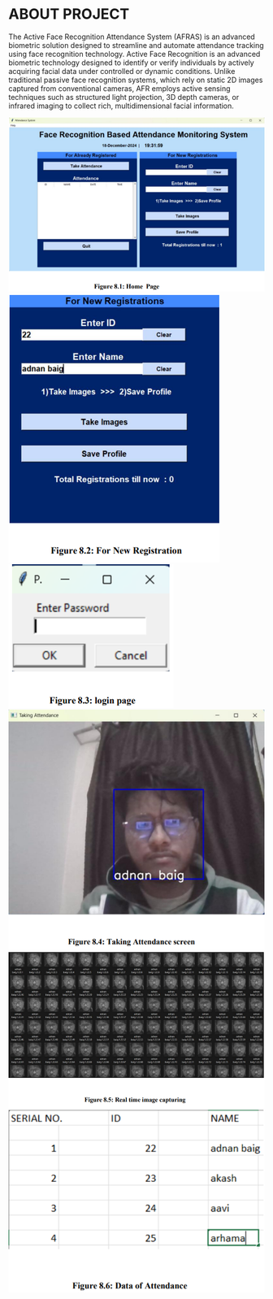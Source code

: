 # ABOUT PROJECT 
The Active Face Recognition Attendance System (AFRAS) is an advanced biometric solution designed to 
streamline and automate attendance tracking using face recognition technology. Active Face Recognition is an 
advanced biometric technology designed to identify or verify individuals by actively acquiring facial data under 
controlled or dynamic conditions. Unlike traditional passive face recognition systems, which rely on static 2D 
images captured from conventional cameras, AFR employs active sensing techniques such as structured light 
projection, 3D depth cameras, or infrared imaging to collect rich, multidimensional facial information. 

![image alt](https://github.com/Akashprajapati010/Face-Recognition-for-Attendance/blob/471a6d07b35b81cec185d9887fe63eda7142c538/Image/Screenshot%202025-05-10%20232350.png)
![image alt](https://github.com/Akashprajapati010/Face-Recognition-for-Attendance/blob/471a6d07b35b81cec185d9887fe63eda7142c538/Image/Screenshot%202025-05-10%20232342.png)
![image alt](https://github.com/Akashprajapati010/Face-Recognition-for-Attendance/blob/471a6d07b35b81cec185d9887fe63eda7142c538/Image/Screenshot%202025-05-10%20232301.png)
![image alt](https://github.com/Akashprajapati010/Face-Recognition-for-Attendance/blob/471a6d07b35b81cec185d9887fe63eda7142c538/Image/Screenshot%202025-05-10%20232310.png)
![image alt](https://github.com/Akashprajapati010/Face-Recognition-for-Attendance/blob/471a6d07b35b81cec185d9887fe63eda7142c538/Image/Screenshot%202025-05-10%20232323.png)
![image alt](https://github.com/Akashprajapati010/Face-Recognition-for-Attendance/blob/471a6d07b35b81cec185d9887fe63eda7142c538/Image/Screenshot%202025-05-10%20232332.png)


